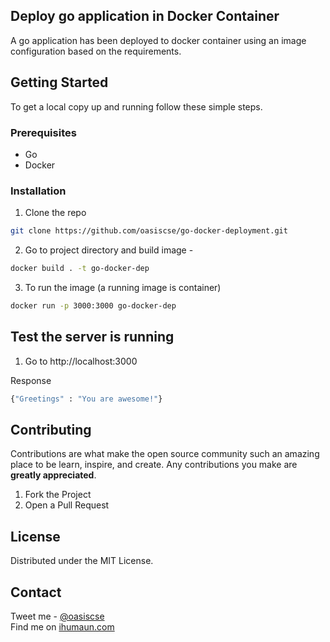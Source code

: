 ## Deploy go application in Docker Container

A go application has been deployed to docker container using an image configuration based on the requirements.


## Getting Started

To get a local copy up and running follow these simple steps.

### Prerequisites
* Go 
* Docker


### Installation
 
1. Clone the repo
```sh
git clone https://github.com/oasiscse/go-docker-deployment.git
```
2. Go to project directory and build image -
```sh
docker build . -t go-docker-dep
```
3. To run the image (a running image is container)
```sh
docker run -p 3000:3000 go-docker-dep
```

## Test the server is running
1. Go to http://localhost:3000

Response
```sh
{"Greetings" : "You are awesome!"}
```
## Contributing

Contributions are what make the open source community such an amazing place to be learn, inspire, and create. Any contributions you make are **greatly appreciated**.

1. Fork the Project
2. Open a Pull Request

## License

Distributed under the MIT License.

## Contact

Tweet me - [@oasiscse](https://twitter.com/oasiscse)  
Find me on [ihumaun.com](http://ihumaun.com)
